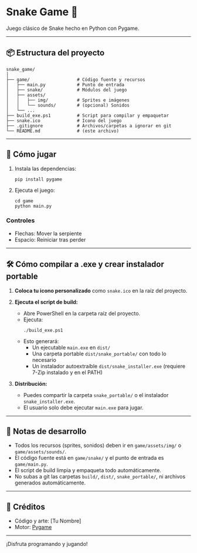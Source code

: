 # Snake Game 🐍

Juego clásico de Snake hecho en Python con Pygame.

---

## 📦 Estructura del proyecto

```
snake_game/
│
├── game/                  # Código fuente y recursos
│   ├── main.py            # Punto de entrada
│   ├── snake/             # Módulos del juego
│   ├── assets/
│   │   ├── img/           # Sprites e imágenes
│   │   └── sounds/        # (opcional) Sonidos
│   └── ...
├── build_exe.ps1          # Script para compilar y empaquetar
├── snake.ico              # Icono del juego
├── .gitignore             # Archivos/carpetas a ignorar en git
└── README.md              # (este archivo)
```

---

## 🚀 Cómo jugar

1. Instala las dependencias:
   ```
   pip install pygame
   ```
2. Ejecuta el juego:
   ```
   cd game
   python main.py
   ```

### Controles
- Flechas: Mover la serpiente
- Espacio: Reiniciar tras perder

---

## 🛠️ Cómo compilar a .exe y crear instalador portable

1. **Coloca tu icono personalizado** como `snake.ico` en la raíz del proyecto.
2. **Ejecuta el script de build:**
   - Abre PowerShell en la carpeta raíz del proyecto.
   - Ejecuta:
     ```
     ./build_exe.ps1
     ```
   - Esto generará:
     - Un ejecutable `main.exe` en `dist/`
     - Una carpeta portable `dist/snake_portable/` con todo lo necesario
     - Un instalador autoextraíble `dist/snake_installer.exe` (requiere 7-Zip instalado y en el PATH)

3. **Distribución:**
   - Puedes compartir la carpeta `snake_portable/` o el instalador `snake_installer.exe`.
   - El usuario solo debe ejecutar `main.exe` para jugar.

---

## 📝 Notas de desarrollo
- Todos los recursos (sprites, sonidos) deben ir en `game/assets/img/` o `game/assets/sounds/`.
- El código fuente está en `game/snake/` y el punto de entrada es `game/main.py`.
- El script de build limpia y empaqueta todo automáticamente.
- No subas a git las carpetas `build/`, `dist/`, `snake_portable/`, ni archivos generados automáticamente.

---

## 🐍 Créditos
- Código y arte: [Tu Nombre]
- Motor: [Pygame](https://www.pygame.org/)

---

¡Disfruta programando y jugando!
